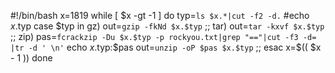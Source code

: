 #!/bin/bash
x=1819
while [ $x -gt -1  ]
do
  typ=`ls $x.*|cut -f2 -d.`
  #echo $x.$typ
  case $typ in
    gz)
      out=`gzip -fkNd $x.$typ`
      ;;
    tar)
      out=`tar -kxvf $x.$typ`
      ;;
    zip)
      pas=`fcrackzip -Du $x.$typ -p rockyou.txt|grep "=="|cut -f3 -d= |tr -d ' \n'`
      echo $x.$typ:$pas
      out=`unzip -oP $pas $x.$typ`
      ;;
  esac
  x=$(( $x - 1 ))
done
